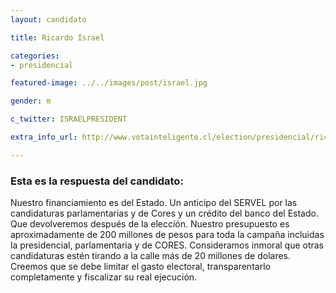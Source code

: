 ```yaml
---
layout: candidato

title: Ricardo Israel

categories: 
- presidencial

featured-image: ../../images/post/israel.jpg

gender: m

c_twitter: ISRAELPRESIDENT

extra_info_url: http://www.votainteligente.cl/election/presidencial/ricardo-israel

---
```



<h3>Esta es la respuesta del candidato:</h3>


Nuestro financiamiento es del Estado. Un anticipo del SERVEL por las candidaturas parlamentarias y de Cores y un crédito del banco del Estado. Que devolveremos después de la elección. Nuestro presupuesto es aproximadamente de 200 millones de pesos para toda la campaña incluidas la presidencial, parlamentaria y de CORES. Consideramos inmoral que otras candidaturas estén tirando a la calle más de 20 millones de dolares. Creemos que se debe limitar el gasto electoral, transparentarlo completamente y fiscalizar su real ejecución.
